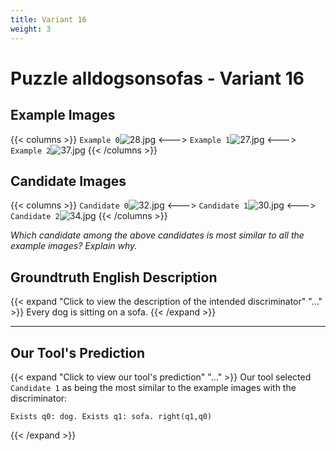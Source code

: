 ```yaml
---
title: Variant 16
weight: 3
---
```


# Puzzle alldogsonsofas - Variant 16

## Example Images
{{< columns >}}
`Example 0`![28.jpg](/natscene_data/images/28.jpg)
<--->
`Example 1`![27.jpg](/natscene_data/images/27.jpg)
<--->
`Example 2`![37.jpg](/natscene_data/images/37.jpg)
{{< /columns >}}

## Candidate Images
{{< columns >}}
`Candidate 0`![32.jpg](/natscene_data/images/32.jpg)
<--->
`Candidate 1`![30.jpg](/natscene_data/images/30.jpg)
<--->
`Candidate 2`![34.jpg](/natscene_data/images/34.jpg)
{{< /columns >}}

*Which candidate among the above candidates is most similar to all the example images? Explain why.*

## Groundtruth English Description

{{< expand "Click to view the description of the intended discriminator" "..." >}}
Every dog is sitting on a sofa.
{{< /expand >}}

---



## Our Tool's Prediction

{{< expand "Click to view our tool's prediction" "..." >}}
Our tool selected `Candidate 1` as being the most similar to the example images with the discriminator:
```plaintext
Exists q0: dog. Exists q1: sofa. right(q1,q0)
```
{{< /expand >}}
